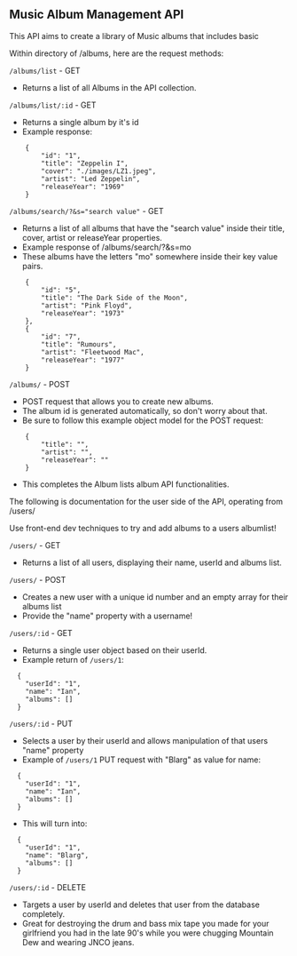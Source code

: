 ## Music Album Management API

This API aims to create a library of Music albums that includes basic

Within directory of /albums, here are the request methods:


`/albums/list` - GET
- Returns a list of all Albums in the API collection.

`/albums/list/:id` - GET
- Returns a single album by it's id
- Example response: 

```
    {
        "id": "1",
        "title": "Zeppelin I",
        "cover": "./images/LZ1.jpeg",
        "artist": "Led Zeppelin",
        "releaseYear": "1969"
    }
```

`/albums/search/?&s="search value"` - GET
- Returns a list of all albums that have the "search value" inside their title, cover, artist or releaseYear properties.
- Example response of /albums/search/?&s=mo
- These albums have the letters "mo" somewhere inside their key value pairs.

```
    {
        "id": "5",
        "title": "The Dark Side of the Moon",
        "artist": "Pink Floyd",
        "releaseYear": "1973"
    },
    {
        "id": "7",
        "title": "Rumours",
        "artist": "Fleetwood Mac",
        "releaseYear": "1977"
    }
```

`/albums/` - POST 
- POST request that allows you to create new albums. 
- The album id is generated automatically, so don't worry about that. 
- Be sure to follow this example object model for the POST request: 

```
    {
        "title": "",
        "artist": "",
        "releaseYear": ""
    } 
```


- This completes the Album lists album API functionalities. 



The following is documentation for the user side of the API, operating from /users/

Use front-end dev techniques to try and add albums to a users albumlist!




`/users/` - GET
- Returns a list of all users, displaying their name, userId and albums list.

`/users/` - POST
- Creates a new user with a unique id number and an empty array for their albums list
- Provide the "name" property with a username!

`/users/:id` - GET
- Returns a single user object based on their userId.
- Example return of `/users/1`:

```
  {
    "userId": "1",
    "name": "Ian",
    "albums": []
  }
```

`/users/:id` - PUT
- Selects a user by their userId and allows manipulation of that users "name" property
- Example of `/users/1` PUT request with "Blarg" as value for name:

```
  {
    "userId": "1",
    "name": "Ian",
    "albums": []
  }
```
- This will turn into: 

```
  {
    "userId": "1",
    "name": "Blarg",
    "albums": []
  }
```
 
`/users/:id` - DELETE
- Targets a user by userId and deletes that user from the database completely.
- Great for destroying the drum and bass mix tape you made for your girlfriend you had in the late 90's while you were chugging Mountain Dew and wearing JNCO jeans.

